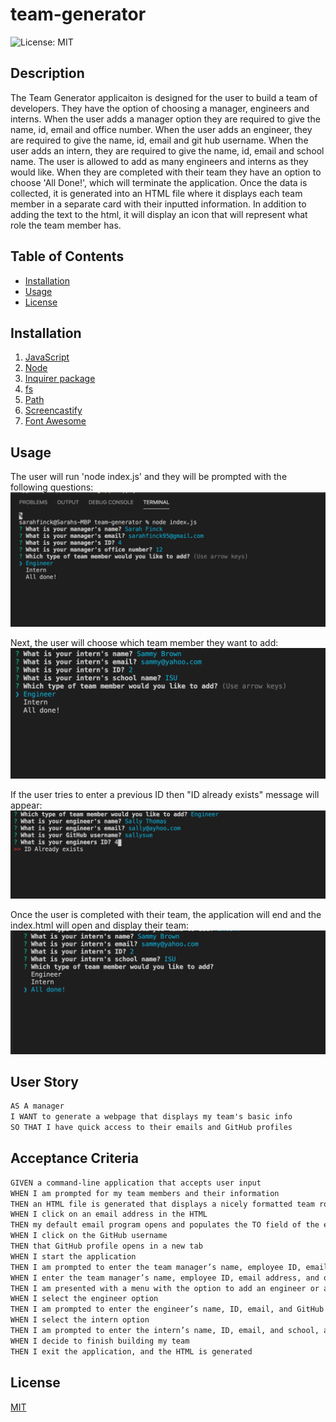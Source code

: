 # team-generator
![License: MIT](https://img.shields.io/badge/License-MIT-yellow.svg)

## Description 
The Team Generator applicaiton is designed for the user to build a team of developers. They have the option of choosing a manager, engineers and interns. When the user adds a manager option they are required to give the name, id, email and office number. When the user adds an engineer, they are required to give the name, id, email and git hub username. When the user adds an intern, they are required to give the name, id, email and school name. The user is allowed to add as many engineers and interns as they would like. When they are completed with their team they have an option to choose 'All Done!', which will terminate the application. Once the data is collected, it is generated into an HTML file where it displays each team member in a separate card with their inputted information. In addition to adding the text to the html, it will display an icon that will represent what role the team member has. 

## Table of Contents
* [Installation](#installation)
* [Usage](#usage)
* [License](#license)

## Installation 
1. [JavaScript](https://www.javascript.com/) 
2. [Node](https://nodejs.org/en/)
3. [Inquirer package](https://www.npmjs.com/package/inquirer)
4. [fs](https://www.npmjs.com/package/fs)
5. [Path](https://www.npmjs.com/package/path)
6. [Screencastify](https://www.screencastify.com/)
7. [Font Awesome](https://fontawesome.com/)

## Usage 
The user will run 'node index.js' and they will be prompted with the following questions: 
![alt text](./assets/start-menu.png)

Next, the user will choose which team member they want to add:
![alt text](./assets/user-option.png)

If the user tries to enter a previous ID then "ID already exists" message will appear:
![alt text](./assets/id-already-exists.png)

Once the user is completed with their team, the application will end and the index.html will open and display their team: 
![alt text](./assets/all-done.png)

## User Story

```md
AS A manager
I WANT to generate a webpage that displays my team's basic info
SO THAT I have quick access to their emails and GitHub profiles
```

## Acceptance Criteria

```md
GIVEN a command-line application that accepts user input
WHEN I am prompted for my team members and their information
THEN an HTML file is generated that displays a nicely formatted team roster based on user input
WHEN I click on an email address in the HTML
THEN my default email program opens and populates the TO field of the email with the address
WHEN I click on the GitHub username
THEN that GitHub profile opens in a new tab
WHEN I start the application
THEN I am prompted to enter the team manager’s name, employee ID, email address, and office number
WHEN I enter the team manager’s name, employee ID, email address, and office number
THEN I am presented with a menu with the option to add an engineer or an intern or to finish building my team
WHEN I select the engineer option
THEN I am prompted to enter the engineer’s name, ID, email, and GitHub username, and I am taken back to the menu
WHEN I select the intern option
THEN I am prompted to enter the intern’s name, ID, email, and school, and I am taken back to the menu
WHEN I decide to finish building my team
THEN I exit the application, and the HTML is generated
```

## License 
[MIT](https://opensource.org/licenses/MIT)